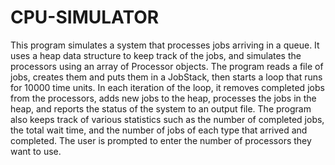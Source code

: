 # CPU-SIMULATOR
This program simulates a system that processes jobs arriving in a queue. It uses a heap data structure to keep track of the jobs, and simulates the processors using an array of Processor objects. The program reads a file of jobs, creates them and puts them in a JobStack, then starts a loop that runs for 10000 time units. In each iteration of the loop, it removes completed jobs from the processors, adds new jobs to the heap, processes the jobs in the heap, and reports the status of the system to an output file. The program also keeps track of various statistics such as the number of completed jobs, the total wait time, and the number of jobs of each type that arrived and completed. The user is prompted to enter the number of processors they want to use.
